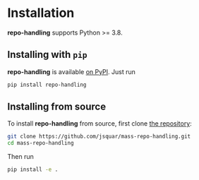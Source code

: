 Installation
============

**repo-handling** supports Python >= 3.8.

## Installing with `pip`

**repo-handling** is available [on PyPI](https://pypi.org/project/repo-handling/). Just run

```bash
pip install repo-handling
```

## Installing from source

To install **repo-handling** from source, first clone [the repository](https://github.com/jsquar/mass-repo-handling):

```bash
git clone https://github.com/jsquar/mass-repo-handling.git
cd mass-repo-handling
```

Then run

```bash
pip install -e .
```
